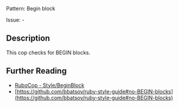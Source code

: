 Pattern: Begin block

Issue: -

## Description

This cop checks for BEGIN blocks.

## Further Reading

* [RuboCop - Style/BeginBlock](https://rubocop.readthedocs.io/en/latest/cops_style/#stylebeginblock)
* [https://github.com/bbatsov/ruby-style-guide#no-BEGIN-blocks](https://github.com/bbatsov/ruby-style-guide#no-BEGIN-blocks)
